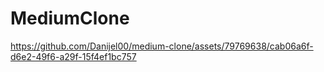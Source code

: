 # MediumClone

https://github.com/Danijel00/medium-clone/assets/79769638/cab06a6f-d6e2-49f6-a29f-15f4ef1bc757



